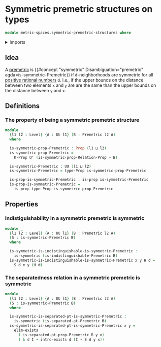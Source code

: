 # Symmetric premetric structures on types

```agda
module metric-spaces.symmetric-premetric-structures where
```

<details><summary>Imports</summary>

```agda
open import elementary-number-theory.positive-rational-numbers

open import foundation.binary-relations
open import foundation.existential-quantification
open import foundation.function-types
open import foundation.identity-types
open import foundation.propositions
open import foundation.universe-levels

open import metric-spaces.premetric-structures
```

</details>

## Idea

A [premetric](metric-spaces.premetric-structures.md) is
{{#concept "symmetric" Disambiguation="premetric" agda=is-symmetric-Premetric}}
if `d`-neighborhoods are symmetric for all
[positive rational numbers](elementary-number-theory.positive-rational-numbers.md)
`d`. I.e., if the upper bounds on the distance between two elements `x` and `y`
are are the same than the upper bounds on the distance between `y` and `x`.

## Definitions

### The property of being a symmetric premetric structure

```agda
module _
  {l1 l2 : Level} {A : UU l1} (B : Premetric l2 A)
  where

  is-symmetric-prop-Premetric : Prop (l1 ⊔ l2)
  is-symmetric-prop-Premetric =
    Π-Prop ℚ⁺ (is-symmetric-prop-Relation-Prop ∘ B)

  is-symmetric-Premetric : UU (l1 ⊔ l2)
  is-symmetric-Premetric = type-Prop is-symmetric-prop-Premetric

  is-prop-is-symmetric-Premetric : is-prop is-symmetric-Premetric
  is-prop-is-symmetric-Premetric =
    is-prop-type-Prop is-symmetric-prop-Premetric
```

## Properties

### Indistiguishability in a symmetric premetric is symmetric

```agda
module _
  {l1 l2 : Level} {A : UU l1} (B : Premetric l2 A)
  (S : is-symmetric-Premetric B)
  where

  is-symmetric-is-indistinguishable-is-symmetric-Premetric :
    is-symmetric (is-indistinguishable-Premetric B)
  is-symmetric-is-indistinguishable-is-symmetric-Premetric x y H d =
    S d x y (H d)
```

### The separatedness relation in a symmetric premetric is symmetric

```agda
module _
  {l1 l2 : Level} {A : UU l1} (B : Premetric l2 A)
  (S : is-symmetric-Premetric B)
  where

  is-symmetric-is-separated-pt-is-symmetric-Premetric :
    is-symmetric (is-separated-pt-Premetric B)
  is-symmetric-is-separated-pt-is-symmetric-Premetric x y =
    elim-exists
      ( is-separated-pt-prop-Premetric B y x)
      ( λ d I → intro-exists d (I ∘ S d y x))
```
